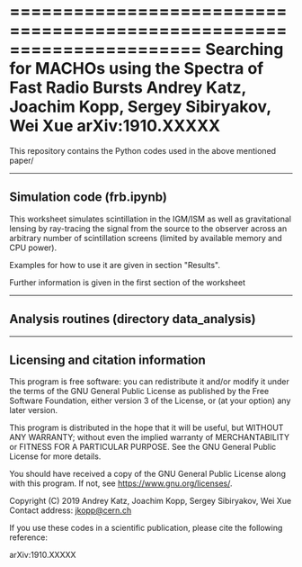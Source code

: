======================================================================
   Searching for MACHOs using the Spectra of Fast Radio Bursts
      Andrey Katz, Joachim Kopp, Sergey Sibiryakov, Wei Xue
      arXiv:1910.XXXXX
======================================================================

This repository contains the Python codes used in the above mentioned paper/


----------------------------------------------------------------------
Simulation code (frb.ipynb)
----------------------------------------------------------------------

This worksheet simulates scintillation in the IGM/ISM as well as gravitational
lensing by ray-tracing the signal from the source to the observer across an
arbitrary number of scintillation screens (limited by available memory and CPU
power).

Examples for how to use it are given in section "Results".

Further information is given in the first section of the worksheet

----------------------------------------------------------------------
Analysis routines (directory data_analysis)
----------------------------------------------------------------------


----------------------------------------------------------------------
Licensing and citation information
----------------------------------------------------------------------

This program is free software: you can redistribute it and/or modify
it under the terms of the GNU General Public License as published by
the Free Software Foundation, either version 3 of the License, or
(at your option) any later version.

This program is distributed in the hope that it will be useful,
but WITHOUT ANY WARRANTY; without even the implied warranty of
MERCHANTABILITY or FITNESS FOR A PARTICULAR PURPOSE.  See the
GNU General Public License for more details.

You should have received a copy of the GNU General Public License
along with this program.  If not, see <https://www.gnu.org/licenses/>.

Copyright (C) 2019
Andrey Katz, Joachim Kopp, Sergey Sibiryakov, Wei Xue
Contact address: jkopp@cern.ch


If you use these codes in a scientific publication, please cite the
following reference:

arXiv:1910.XXXXX



